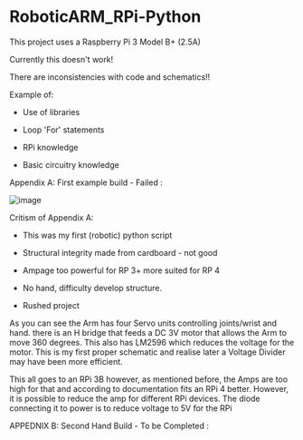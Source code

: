 # RoboticARM_RPi-Python

This project uses a Raspberry Pi 3 Model B+	(2.5A)


Currently this doesn't work!

There are inconsistencies with code and schematics!!


Example of:

- Use of libraries

- Loop 'For' statements

- RPi knowledge

- Basic circuitry knowledge



Appendix A: First example build - Failed :






![image](https://user-images.githubusercontent.com/84570199/120076705-e12b2900-c09e-11eb-9656-dea38d5969b0.png)



Critism of Appendix A:

- This was my first (robotic) python script

- Structural integrity made from cardboard - not good

- Ampage too powerful for RP 3+ more suited for RP 4

- No hand, difficulty develop structure.

- Rushed project


As you can see the Arm has four Servo units controlling joints/wrist and hand. there is an H bridge that feeds a DC 3V motor that allows the Arm to move 360 degrees. This also has LM2596 which reduces the voltage for the motor. This is my first proper schematic and realise later a Voltage Divider may have been more efficient.

This all goes to an RPi 3B however, as mentioned before, the Amps are too high for that and according to documentation fits an RPi 4 better. However, it is possible to reduce the amp for different RPi devices. The diode connecting it to power is to reduce voltage to 5V for the RPi



APPEDNIX B: Second Hand Build - To be Completed :


